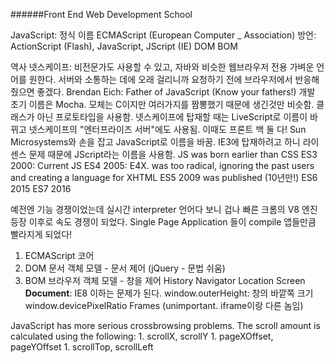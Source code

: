 ######Front End Web Development School

JavaScript: 정식 이름 ECMAScript (European Computer _ Association)
방언: ActionScript (Flash), JavaScript, JScript (IE)
DOM
BOM

역사
넷스케이프: 비전문가도 사용할 수 있고, 자바와 비슷한 웹브라우저 전용 가벼운 언어를 원한다. 서버와 소통하는 데에 오래 걸리니까 요청하기 전에 브라우저에서 반응해줬으면 좋겠다.
Brendan Eich: Father of JavaScript (Know your fathers!)
개발 초기 이름은 Mocha. 모체는 C이지만 여러가지를 짬뽕했기 때문에 생긴것만 비슷함. 클래스가 아닌 프로토타입을 사용함.
넷스케이프에 탑재할 때는 LiveScript로 이름이 바뀌고 넷스케이프의 "엔터프라이즈 서버"에도 사용됨. 이때도 프론트 백 둘 다!
Sun Microsystems와 손을 잡고 JavaScript로 이름을 바꿈. 
IE3에 탑재하려고 하니 라이센스 문제 때문에 JScript라는 이름을 사용함.
JS was born earlier than CSS
ES3 2000: Current JS
ES4 2005: E4X. was too radical, ignoring the past users and creating a language for XHTML
ES5 2009 was published (10년만!)
ES6 2015
ES7 2016

예전엔 기능 경쟁이었는데 실시간 interpreter 언어다 보니 겁나 빠른 크롬의 V8 엔진 등장 이후로 속도 경쟁이 되었다.
Single Page Application 들이 compile 앱들만큼 빨라지게 되었다!


1. ECMAScript 코어
1. DOM 문서 객체 모델 - 문서 제어 (jQuery - 문법 쉬움)
1. BOM 브라우저 객체 모델 - 창을 제어
	History
	Navigator
	Location
	Screen
	**Document**: IE8 이하는 문제가 된다.
		window.outerHeight: 창의 바깥쪽 크기
		window.devicePixelRatio
	Frames (unimportant. iframe이랑 다른 놈임) 


JavaScript has more serious crossbrowsing problems. The scroll amount is calculated using the following:
	1. scrollX, scrollY
	1. pageXOffset, pageYOffset
	1. scrollTop, scrollLeft